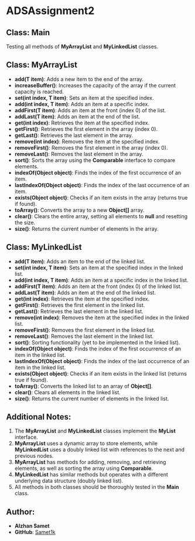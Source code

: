 # ADSAssignment2

## Class: Main
Testing all methods of **MyArrayList** and **MyLinkedList** classes.

## Class: MyArrayList
- **add(T item)**: Adds a new item to the end of the array.
- **increaseBuffer()**: Increases the capacity of the array if the current capacity is reached.
- **set(int index, T item)**: Sets an item at the specified index.
- **add(int index, T item)**: Adds an item at a specific index.
- **addFirst(T item)**: Adds an item at the front (index 0) of the list.
- **addLast(T item)**: Adds an item at the end of the list.
- **get(int index)**: Retrieves the item at the specified index.
- **getFirst()**: Retrieves the first element in the array (index 0).
- **getLast()**: Retrieves the last element in the array.
- **remove(int index)**: Removes the item at the specified index.
- **removeFirst()**: Removes the first element in the array (index 0).
- **removeLast()**: Removes the last element in the array.
- **sort()**: Sorts the array using the **Comparable** interface to compare elements.
- **indexOf(Object object)**: Finds the index of the first occurrence of an item.
- **lastIndexOf(Object object)**: Finds the index of the last occurrence of an item.
- **exists(Object object)**: Checks if an item exists in the array (returns true if found).
- **toArray()**: Converts the array to a new **Object[]** array.
- **clear()**: Clears the entire array, setting all elements to **null** and resetting the size.
- **size()**: Returns the current number of elements in the array.

## Class: MyLinkedList
- **add(T item)**: Adds an item to the end of the linked list.
- **set(int index, T item)**: Sets an item at the specified index in the linked list.
- **add(int index, T item)**: Adds an item at a specific index in the linked list.
- **addFirst(T item)**: Adds an item at the front (index 0) of the linked list.
- **addLast(T item)**: Adds an item at the end of the linked list.
- **get(int index)**: Retrieves the item at the specified index.
- **getFirst()**: Retrieves the first element in the linked list.
- **getLast()**: Retrieves the last element in the linked list.
- **remove(int index)**: Removes the item at the specified index in the linked list.
- **removeFirst()**: Removes the first element in the linked list.
- **removeLast()**: Removes the last element in the linked list.
- **sort()**: Sorting functionality (yet to be implemented in the linked list).
- **indexOf(Object object)**: Finds the index of the first occurrence of an item in the linked list.
- **lastIndexOf(Object object)**: Finds the index of the last occurrence of an item in the linked list.
- **exists(Object object)**: Checks if an item exists in the linked list (returns true if found).
- **toArray()**: Converts the linked list to an array of **Object[]**.
- **clear()**: Clears all elements in the linked list.
- **size()**: Returns the current number of elements in the linked list.

## Additional Notes:
1. The **MyArrayList** and **MyLinkedList** classes implement the **MyList** interface.
2. **MyArrayList** uses a dynamic array to store elements, while **MyLinkedList** uses a doubly linked list with references to the next and previous nodes.
3. **MyArrayList** has methods for adding, removing, and retrieving elements, as well as sorting the array using **Comparable**.
4. **MyLinkedList** has similar methods but operates with a different underlying data structure (doubly linked list).
5. All methods in both classes should be thoroughly tested in the **Main** class.

## Author:
- **Alzhan Samet**  
- **GitHub**: [Samet1k](https://github.com/Samet1k)
